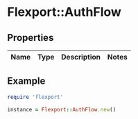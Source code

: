 # Flexport::AuthFlow

## Properties

| Name | Type | Description | Notes |
| ---- | ---- | ----------- | ----- |

## Example

```ruby
require 'flexport'

instance = Flexport::AuthFlow.new()
```

